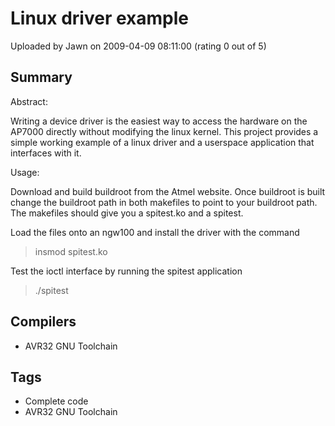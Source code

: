 # Linux driver example

Uploaded by Jawn on 2009-04-09 08:11:00 (rating 0 out of 5)

## Summary

Abstract:


Writing a device driver is the easiest way to access the hardware on the AP7000 directly without modifying the linux kernel. This project provides a simple working example of a linux driver and a userspace application that interfaces with it.


Usage:


Download and build buildroot from the Atmel website. Once buildroot is built change the buildroot path in both makefiles to point to your buildroot path. The makefiles should give you a spitest.ko and a spitest.


Load the files onto an ngw100 and install the driver with the command


> insmod spitest.ko


Test the ioctl interface by running the spitest application


> ./spitest

## Compilers

- AVR32 GNU Toolchain

## Tags

- Complete code
- AVR32 GNU Toolchain
